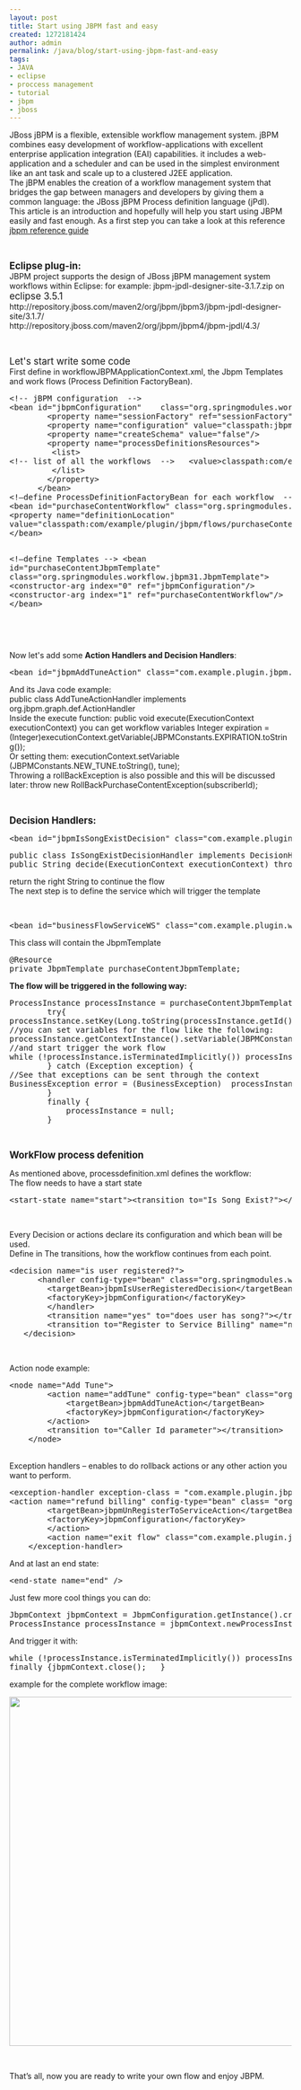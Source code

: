 ```yaml
---
layout: post
title: Start using JBPM fast and easy
created: 1272181424
author: admin
permalink: /java/blog/start-using-jbpm-fast-and-easy
tags:
- JAVA
- eclipse
- proccess management
- tutorial
- jbpm
- jboss
---
```

<p>JBoss jBPM is a flexible, extensible workflow management system. jBPM combines easy development of workflow-applications with excellent enterprise application integration (EAI) capabilities. it includes a web-application and a scheduler and can be used in the simplest environment like an ant task and scale up to a clustered J2EE application.<br />
	The jBPM enables the creation of a workflow management system that bridges the gap between managers and developers by giving them a common language: the JBoss jBPM Process definition language (jPdl).<br />
	This article is an introduction and hopefully will help you start using JBPM easily and fast enough. As a first step you can take a look at this reference <a href="http://www.redhat.com/developer_studio/guides/jbpm/html_single/">jbpm reference guide</a></p>
<p>&nbsp;</p>
<p><span style="font-size: larger;"><strong>Eclipse plug-in:</strong></span><br />
	JBPM project supports the design of JBoss jBPM management system workflows within Eclipse: for example: jbpm-jpdl-designer-site-3.1.7.zip on <span style="font-size: larger;">eclipse 3.5.1</span><br />
	http://repository.jboss.com/maven2/org/jbpm/jbpm3/jbpm-jpdl-designer-site/3.1.7/<br />
	http://repository.jboss.com/maven2/org/jbpm/jbpm4/jbpm-jpdl/4.3/</p>
<p>&nbsp;</p>
<p><span style="font-size: larger;">Let&#39;s start write some code</span> <img alt="" src="http://www.tikalk.com/sites/all/modules/fckeditor/fckeditor/editor/images/smiley/msn/regular_smile.gif" /><br />
	First define in workflowJBPMApplicationContext.xml, the Jbpm Templates and work flows (Process Definition FactoryBean).</p>
<pre class="brush: xhtml;" title="code">
&lt;!-- jBPM configuration  --&gt;
&lt;bean id=&quot;jbpmConfiguration&quot;    class=&quot;org.springmodules.workflow.jbpm31.LocalJbpmConfigurationFactoryBean&quot;&gt;
	    &lt;property name=&quot;sessionFactory&quot; ref=&quot;sessionFactory&quot;/&gt;
	    &lt;property name=&quot;configuration&quot; value=&quot;classpath:jbpm.cfg.xml&quot;/&gt;
	    &lt;property name=&quot;createSchema&quot; value=&quot;false&quot;/&gt;
	    &lt;property name=&quot;processDefinitionsResources&quot;&gt;
	     &lt;list&gt;
&lt;!-- list of all the workflows  --&gt;   &lt;value&gt;classpath:com/example/plugin/jbpm/flows/purchaseContent/processdefinition.xml&lt;/value&gt;
	     &lt;/list&gt;
	    &lt;/property&gt;
	  &lt;/bean&gt;
&lt;!&mdash;define ProcessDefinitionFactoryBean for each workflow  --&gt; 
&lt;bean id=&quot;purchaseContentWorkflow&quot; class=&quot;org.springmodules.workflow.jbpm31.definition.ProcessDefinitionFactoryBean&quot;&gt;
&lt;property name=&quot;definitionLocation&quot; 
value=&quot;classpath:com/example/plugin/jbpm/flows/purchaseContent/processdefinition.xml&quot;/&gt;
&lt;/bean&gt;

&lt;!&mdash;define Templates  --&gt; 
		&lt;bean id=&quot;purchaseContentJbpmTemplate&quot; class=&quot;org.springmodules.workflow.jbpm31.JbpmTemplate&quot;&gt;
		 &lt;constructor-arg index=&quot;0&quot; ref=&quot;jbpmConfiguration&quot;/&gt;
		 &lt;constructor-arg index=&quot;1&quot; ref=&quot;purchaseContentWorkflow&quot;/&gt;
		&lt;/bean&gt;

</pre>
<p>&nbsp;</p>
<p>Now let&#39;s add some <strong>Action Handlers and Decision Handlers</strong>:</p>
<pre class="brush: xhtml;" title="code">
&lt;bean id=&quot;jbpmAddTuneAction&quot; class=&quot;com.example.plugin.jbpm.handlers.actions.AddTuneActionHandler&quot; /&gt;</pre>
<p>And its Java code example:<br />
	public class AddTuneActionHandler implements org.jbpm.graph.def.ActionHandler<br />
	Inside the execute function: public void execute(ExecutionContext executionContext) you can get workflow variables Integer expiration = (Integer)executionContext.getVariable(JBPMConstants.EXPIRATION.toString());<br />
	Or setting them: executionContext.setVariable (JBPMConstants.NEW_TUNE.toString(), tune);<br />
	Throwing a rollBackException is also possible and this will be discussed later: throw new RollBackPurchaseContentException(subscriberId);</p>
<p>&nbsp;</p>
<p><span style="font-size: larger;"><strong>Decision Handlers: </strong></span></p>
<pre class="brush: xhtml;" title="code">
&lt;bean id=&quot;jbpmIsSongExistDecision&quot; class=&quot;com.example.plugin.jbpm.handlers.decisions.IsSongExistDecisionHandler&quot; /&gt;</pre>
<pre class="brush: java;" title="code">
public class IsSongExistDecisionHandler implements DecisionHandler
public String decide(ExecutionContext executionContext) throws Exception {</pre>
<p>return the right String to continue the flow<br />
	The next step is to define the service which will trigger the template</p>
<p>&nbsp;</p>
<pre class="brush: xhtml;" title="code">
&lt;bean id=&quot;businessFlowServiceWS&quot; class=&quot;com.example.plugin.webservices.impl.BusinessFlowWSImpl&quot;&gt;</pre>
<p>This class will contain the JbpmTemplate</p>
<pre class="brush: java;" title="code">
@Resource
private JbpmTemplate purchaseContentJbpmTemplate;
</pre>
<p><strong>The flow will be triggered in the following way:</strong></p>
<pre class="brush: java;" title="code">
ProcessInstance processInstance = purchaseContentJbpmTemplate.getProcessDefinition().createProcessInstance();	
		try{		
processInstance.setKey(Long.toString(processInstance.getId()));			
//you can set variables for the flow like the following:
processInstance.getContextInstance().setVariable(JBPMConstants.SUBSCRIBER_ID.toString(), subscriberId);
//and start trigger the work flow			
while (!processInstance.isTerminatedImplicitly()) processInstance.signal();	
		} catch (Exception exception) {
//See that exceptions can be sent through the context		
BusinessException error = (BusinessException)  processInstance. getContextInstance().getVariable(JBPMConstants.EXCEPTION.toString());
		} 
		finally {
			processInstance = null;
		}	
</pre>
<p>&nbsp;</p>
<p><span style="font-size: larger;"><strong>WorkFlow process defenition</strong></span></p>
<p>As mentioned above, processdefinition.xml defines the workflow:<br />
	The flow needs to have a start state</p>
<pre class="brush: xhtml;" title="code">
&lt;start-state name=&quot;start&quot;&gt;&lt;transition to=&quot;Is Song Exist?&quot;&gt;&lt;/transition&gt;&lt;/start-state&gt;</pre>
<p>&nbsp;</p>
<p>Every Decision or actions declare its configuration and which bean will be used.<br />
	Define in The transitions, how the workflow continues from each point.</p>
<pre class="brush: xhtml;" title="code">
&lt;decision name=&quot;is user registered?&quot;&gt;
   	  &lt;handler config-type=&quot;bean&quot; class=&quot;org.springmodules.workflow.jbpm31.JbpmHandlerProxy&quot;&gt;
		&lt;targetBean&gt;jbpmIsUserRegisteredDecision&lt;/targetBean&gt;
		&lt;factoryKey&gt;jbpmConfiguration&lt;/factoryKey&gt;
		&lt;/handler&gt;
		&lt;transition name=&quot;yes&quot; to=&quot;does user has song?&quot;&gt;&lt;/transition&gt;
		&lt;transition to=&quot;Register to Service Billing&quot; name=&quot;no&quot;&gt;&lt;/transition&gt;
   &lt;/decision&gt;
</pre>
<p>&nbsp;</p>
<p>Action node example:</p>
<pre class="brush: xhtml;" title="code">
&lt;node name=&quot;Add Tune&quot;&gt;
		&lt;action name=&quot;addTune&quot; config-type=&quot;bean&quot; class=&quot;org.springmodules.workflow.jbpm31.JbpmHandlerProxy&quot;&gt;
			&lt;targetBean&gt;jbpmAddTuneAction&lt;/targetBean&gt;
			&lt;factoryKey&gt;jbpmConfiguration&lt;/factoryKey&gt;
		&lt;/action&gt;
		&lt;transition to=&quot;Caller Id parameter&quot;&gt;&lt;/transition&gt;
	&lt;/node&gt;
</pre>
<p><br />
	Exception handlers &ndash; enables to do rollback actions or any other action you want to perform.</p>
<pre class="brush: xhtml;" title="code">
&lt;exception-handler exception-class = &quot;com.example.plugin.jbpm.RollBackExceptions.RollBackPurchaseContentException&quot;&gt;
&lt;action name=&quot;refund billing&quot; config-type=&quot;bean&quot; class= &quot;org.springmodules.workflow.jbpm31.JbpmHandlerProxy&quot;&gt;
		&lt;targetBean&gt;jbpmUnRegisterToServiceAction&lt;/targetBean&gt;
		&lt;factoryKey&gt;jbpmConfiguration&lt;/factoryKey&gt;	
		&lt;/action&gt;
		&lt;action name=&quot;exit flow&quot; class=&quot;com.example.plugin.jbpm.handlers.actions.ExitFlowActionHandler&quot;&gt;&lt;/action&gt;
	&lt;/exception-handler&gt;
</pre>
<p>And at last an end state:</p>
<pre class="brush: xhtml;" title="code">
&lt;end-state name=&quot;end&quot; /&gt;</pre>
<p>Just few more cool things you can do:</p>
<pre class="brush: java;" title="code">
JbpmContext jbpmContext = JbpmConfiguration.getInstance().createJbpmContext();
ProcessInstance processInstance = jbpmContext.newProcessInstance(EXAMPLE_ADD_CONTACT);
</pre>
<p>And trigger it with:</p>
<pre class="brush: java;" title="code">
while (!processInstance.isTerminatedImplicitly()) processInstance.signal();
finally {jbpmContext.close();	}
</pre>
<p>example for the complete workflow image:</p>
<p><img alt="" height="622" src="/files/jbpm(1).jpg" width="752" /></p>
<p>&nbsp;</p>
<p>That&rsquo;s all, now you are ready to write your own flow and enjoy JBPM.</p>
